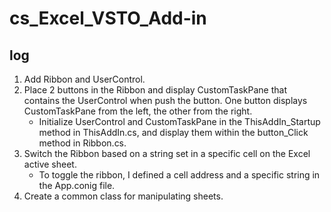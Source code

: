 # cs_Excel_VSTO_Add-in

## log
1. Add Ribbon and UserControl.
2. Place 2 buttons in the Ribbon and display CustomTaskPane that contains the UserControl when push the button. One button displays CustomTaskPane from the left, the other from the right.
    - Initialize UserControl and CustomTaskPane in the ThisAddIn_Startup method in ThisAddIn.cs, and display them within the button_Click method in Ribbon.cs.
3. Switch the Ribbon based on a string set in a specific cell on the Excel active sheet.
    - To toggle the ribbon, I defined a cell address and a specific string in the App.conig file.
4. Create a common class for manipulating sheets.